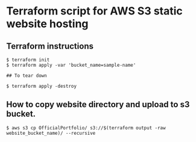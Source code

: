# Terraform script for AWS S3 static website hosting

## Terraform instructions
```
$ terraform init
$ terraform apply -var 'bucket_name=sample-name'

## To tear down

$ terraform apply -destroy
```


## How to copy website directory and upload to s3 bucket.
```
$ aws s3 cp OfficialPortfolio/ s3://$(terraform output -raw website_bucket_name)/ --recursive
```